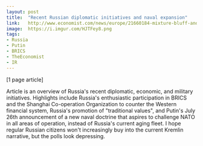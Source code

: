 ```yaml
---
layout: post
title:  "Recent Russian diplomatic initiatives and naval expansion"
link:   http://www.economist.com/news/europe/21660184-mixture-bluff-and-opportunism-vladimir-putin-talking-up-his-countrys-diplomatic-and
image:  https://i.imgur.com/HJTFey8.png
tags:
- Russia
- Putin
- BRICS
- TheEconomist
- IR
---
```


[1 page article]

Article is an overview of Russia's recent diplomatic, economic, and military initiatives.  Highlights include Russia's enthusiastic participation in BRICS and the Shanghai Co-operation Organization to counter the Western financial system, Russia's promotion of "traditional values", and Putin's July 26th announcement of a new naval doctrine that aspires to challenge NATO in all areas of operation, instead of Russia's current aging fleet.  I hope regular Russian citizens won't increasingly buy into the current Kremlin narrative, but the polls look depressing.